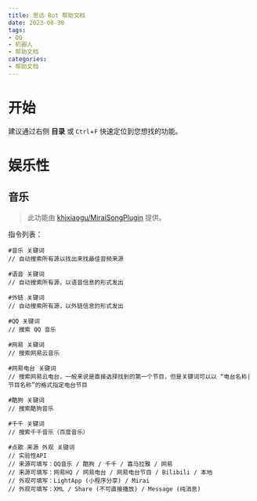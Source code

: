 ```yaml
---
title: 思远 Bot 帮助文档
date: 2023-08-30
tags:
- QQ
- 机器人
- 帮助文档
categories:
- 帮助文档
---
```


# 开始

建议通过右侧 **目录** 或 `Ctrl`+`F` 快速定位到您想找的功能。

# 娱乐性

## 音乐

> 此功能由 [khjxiaogu/MiraiSongPlugin](https://github.com/khjxiaogu/MiraiSongPlugin) 提供。

指令列表：
```聊天环境
#音乐 关键词
// 自动搜索所有源以找出来找最佳音频来源

#语音 关键词
// 自动搜索所有源，以语音信息的形式发出

#外链 关键词
// 自动搜索所有源，以外链信息的形式发出

#QQ 关键词
// 搜索 QQ 音乐

#网易 关键词
// 搜索网易云音乐

#网易电台 关键词
// 搜索网易云电台，一般来说是直接选择找到的第一个节目，但是关键词可以以 “电台名称|节目名称”的格式指定电台节目

#酷狗 关键词
// 搜索酷狗音乐

#千千 关键词
// 搜索千千音乐（百度音乐）

#点歌 来源 外观 关键词
// 实验性API
// 来源可填写：QQ音乐 / 酷狗 / 千千 / 喜马拉雅 / 网易
// 来源可填写：网易HQ / 网易电台 / 网易电台节目 / Bilibili / 本地
// 外观可填写：LightApp (小程序分享) / Mirai
// 外观可填写：XML / Share (不可直接播放) / Message (纯消息)
```